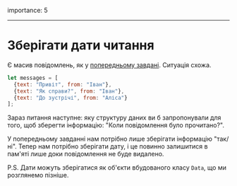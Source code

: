 importance: 5

---

# Зберігати дати читання

Є масив повідомлень, як у [попередньому завдані](info:task/recipients-read). Ситуація схожа.

```js
let messages = [
  {text: "Привіт", from: "Іван"},
  {text: "Як справи?", from: "Іван"},
  {text: "До зустрічі", from: "Аліса"}
];
```

Зараз питання наступне: яку структуру даних ви б запропонували для того, щоб зберегти інформацію: "Коли повідомлення було прочитано?".

У попередньому завданні нам потрібно лише зберігати інформацію "так/ні". Тепер нам потрібно зберігати дату, і це повинно залишитися в пам'яті лише доки повідомлення не буде видалено.

P.S. Дати можуть зберігатися як об'єкти вбудованого класу `Data`, що ми розглянемо пізніше.
